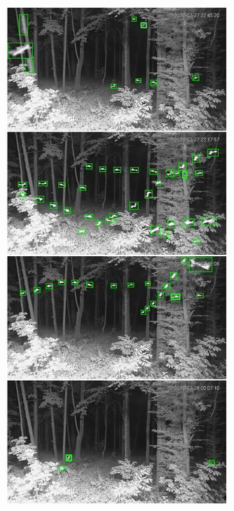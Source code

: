 ![20200727-224209-231214](in/20200727/20200727-224209-231214_0_.jpg)
![20200727-231219-234224](in/20200727/20200727-231219-234224_0_.jpg)
![20200727-234229-000004](in/20200727/20200727-234229-000004_0_.jpg)
![20200728-000009-003014](in/20200728/20200728-000009-003014_0_.jpg)
